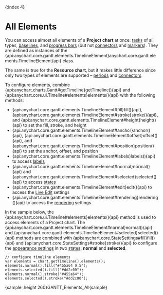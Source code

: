 {:index 4}
# All Elements

You can access almost all elements of a **Project chart** at once: [tasks](Project_Chart#tasks_\(actual\)) of all types, [baselines](Project_Chart#baselines_\(planned\)), and [progress bars](Project_Chart#progress_bars) (but not [connectors](Project_Chart#connectors) and [markers](Markers)). They are defined as instances of the {api:anychart.core.gantt.elements.TimelineElement}anychart.core.gantt.elements.TimelineElement{api} class.

The same is true for the **Resource chart**, but it makes little difference since only two types of elements are supported – [periods](Resource_Chart#periods) and [connectors](Resource_Chart#connectors).

To configure elements, combine {api:anychart.charts.Gantt#getTimeline}getTimeline(){api} and {api:anychart.core.ui.Timeline#elements}elements(){api} with the following methods:

* {api:anychart.core.gantt.elements.TimelineElement#fill}fill(){api}, {api:anychart.core.gantt.elements.TimelineElement#stroke}stroke(){api}, and {api:anychart.core.gantt.elements.TimelineElement#height}height(){api} to set the fill, stroke, and height
* {api:anychart.core.gantt.elements.TimelineElement#anchor}anchor(){api}, {api:anychart.core.gantt.elements.TimelineElement#offset}offset(){api}, and {api:anychart.core.gantt.elements.TimelineElement#position}position(){api} to set the anchor, offset, and position
* {api:anychart.core.gantt.elements.TimelineElement#labels}labels(){api} to access [labels](Labels)
* {api:anychart.core.gantt.elements.TimelineElement#normal}normal(){api} and {api:anychart.core.gantt.elements.TimelineElement#selected}selected(){api} to access [states](../../Common_Settings/Interactivity/States)
* {api:anychart.core.gantt.elements.TimelineElement#edit}edit(){api} to access the [Live Edit](../Live_Edit) settings
* {api:anychart.core.gantt.elements.TimelineElement#rendering}rendering(){api} to access the [rendering](../Custom_Drawing) settings

In the sample below, the {api:anychart.core.ui.Timeline#elements}elements(){api} method is used to access elements of a Project chart. The {api:anychart.core.gantt.elements.TimelineElement#normal}normal(){api} and {api:anychart.core.gantt.elements.TimelineElement#selected}selected(){api} methods are combined with {api:anychart.core.StateSettings#fill}fill(){api} and {api:anychart.core.StateSettings#stroke}stroke(){api} to configure the  [appearance settings](../../Appearance_Settings) in two [states](../../Common_Settings/Interactivity/States): **normal** and **selected**.

```
// configure timeline elements
var elements = chart.getTimeline().elements();
elements.normal().fill("#455a64 0.5");
elements.selected().fill("#dd2c00");
elements.normal().stroke("#455a64");
elements.selected().stroke("#dd2c00");
```

{sample :height 260}GANTT\_Elements\_All{sample}